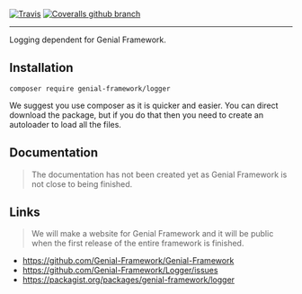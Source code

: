 [![Travis](https://img.shields.io/travis/Genial-Framework/Logger.svg?style=flat-square)](https://travis-ci.org/Genial-Framework/Logger) [![Coveralls github branch](https://img.shields.io/coveralls/github/Genial-Framework/Logger/master.svg?style=flat-square)](https://coveralls.io/github/Genial-Framework/Logger?branch=master)

-------
Logging dependent for Genial Framework.

## Installation
```
composer require genial-framework/logger
```

We suggest you use composer as it is quicker and easier. You can direct download the package, but if you do that then you need to create an autoloader to load all the files.

## Documentation
> The documentation has not been created yet as Genial Framework is not close to being finished.

## Links
> We will make a website for Genial Framework and it will be public when the first release of the entire framework is finished.
- https://github.com/Genial-Framework/Genial-Framework
- https://github.com/Genial-Framework/Logger/issues
- https://packagist.org/packages/genial-framework/logger
